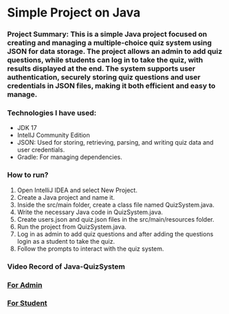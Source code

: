 # Simple Project on Java
### Project Summary: This is a simple Java project focused on creating and managing a multiple-choice quiz system using JSON for data storage. The project allows an admin to add quiz questions, while students can log in to take the quiz, with results displayed at the end. The system supports user authentication, securely storing quiz questions and user credentials in JSON files, making it both efficient and easy to manage.

### Technologies I have used: 
- JDK 17
- IntelIJ Community Edition
- JSON: Used for storing, retrieving, parsing, and writing quiz data and user credentials.
- Gradle: For managing dependencies.


### How to run?
1. Open IntelliJ IDEA and select New Project.
2. Create a Java project and name it.
3. Inside the src/main folder, create a class file named QuizSystem.java.
4. Write the necessary Java code in QuizSystem.java.
5. Create users.json and quiz.json files in the src/main/resources folder.
6. Run the project from QuizSystem.java.
7. Log in as admin to add quiz questions and after adding the questions login as a student to take the quiz.
8. Follow the prompts to interact with the quiz system.

### Video Record of Java-QuizSystem
### [For Admin](https://drive.google.com/file/d/1Tn9h7suK_dDdwdP7hsZ_zorgpD9d88IM/view?usp=sharing) 
### [For Student](https://drive.google.com/file/d/1_gCWszBS3ez3KZyR-GW7U4ZU7pdROrB0/view?usp=sharing) 


